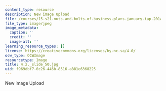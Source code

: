 ```yaml
---
content_type: resource
description: New image Upload
file: /courses/15-s21-nuts-and-bolts-of-business-plans-january-iap-2014/f969dbf70c26446b8516a881e6368225_4.2._slide_50.jpg
file_type: image/jpeg
image_metadata:
  caption: ''
  credit: ''
  image-alt: ''
learning_resource_types: []
license: https://creativecommons.org/licenses/by-nc-sa/4.0/
ocw_type: OCWImage
resourcetype: Image
title: 4.2._slide_50.jpg
uid: f969dbf7-0c26-446b-8516-a881e6368225
---
```

New image Upload